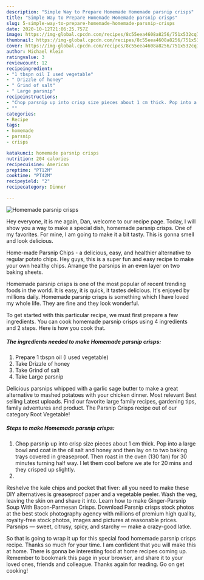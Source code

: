```yaml
---
description: "Simple Way to Prepare Homemade Homemade parsnip crisps"
title: "Simple Way to Prepare Homemade Homemade parsnip crisps"
slug: 5-simple-way-to-prepare-homemade-homemade-parsnip-crisps
date: 2020-10-12T21:06:25.757Z
image: https://img-global.cpcdn.com/recipes/8c55eea4608a8256/751x532cq70/homemade-parsnip-crisps-recipe-main-photo.jpg
thumbnail: https://img-global.cpcdn.com/recipes/8c55eea4608a8256/751x532cq70/homemade-parsnip-crisps-recipe-main-photo.jpg
cover: https://img-global.cpcdn.com/recipes/8c55eea4608a8256/751x532cq70/homemade-parsnip-crisps-recipe-main-photo.jpg
author: Michael Klein
ratingvalue: 3
reviewcount: 12
recipeingredient:
- "1 tbspn oil I used vegetable"
- " Drizzle of honey"
- " Grind of salt"
- " Large parsnip"
recipeinstructions:
- "Chop parsnip up into crisp size pieces about 1 cm thick. Pop into a large bowl and coat in the oil salt and honey and then lay on to two baking trays covered in greaseproof. Then roast in the oven (130 fan) for 30 minutes turning half way. I let them cool before we ate for 20 mins and they crisped up slightly."
- ""
categories:
- Recipe
tags:
- homemade
- parsnip
- crisps

katakunci: homemade parsnip crisps 
nutrition: 204 calories
recipecuisine: American
preptime: "PT12M"
cooktime: "PT42M"
recipeyield: "2"
recipecategory: Dinner

---
```



![Homemade parsnip crisps](https://img-global.cpcdn.com/recipes/8c55eea4608a8256/751x532cq70/homemade-parsnip-crisps-recipe-main-photo.jpg)

Hey everyone, it is me again, Dan, welcome to our recipe page. Today, I will show you a way to make a special dish, homemade parsnip crisps. One of my favorites. For mine, I am going to make it a bit tasty. This is gonna smell and look delicious.

Home-made Parsnip Chips - a delicious, easy, and healthier alternative to regular potato chips. Hey guys, this is a super fun and easy recipe to make your own healthy chips. Arrange the parsnips in an even layer on two baking sheets.

Homemade parsnip crisps is one of the most popular of recent trending foods in the world. It is easy, it is quick, it tastes delicious. It's enjoyed by millions daily. Homemade parsnip crisps is something which I have loved my whole life. They are fine and they look wonderful.


To get started with this particular recipe, we must first prepare a few ingredients. You can cook homemade parsnip crisps using 4 ingredients and 2 steps. Here is how you cook that.

<!--inarticleads1-->

##### The ingredients needed to make Homemade parsnip crisps:

1. Prepare 1 tbspn oil (I used vegetable)
1. Take  Drizzle of honey
1. Take  Grind of salt
1. Take  Large parsnip


Delicious parsnips whipped with a garlic sage butter to make a great alternative to mashed potatoes with your chicken dinner. Most relevant Best selling Latest uploads. Find our favorite large family recipes, gardening tips, family adventures and product. The Parsnip Crisps recipe out of our category Root Vegetable! 

<!--inarticleads2-->

##### Steps to make Homemade parsnip crisps:

1. Chop parsnip up into crisp size pieces about 1 cm thick. Pop into a large bowl and coat in the oil salt and honey and then lay on to two baking trays covered in greaseproof. Then roast in the oven (130 fan) for 30 minutes turning half way. I let them cool before we ate for 20 mins and they crisped up slightly.
1. 


Reshelve the kale chips and pocket that fiver: all you need to make these DIY alternatives is greaseproof paper and a vegetable peeler. Wash the veg, leaving the skin on and shave it into. Learn how to make Ginger-Parsnip Soup With Bacon-Parmesan Crisps. Download Parsnip crisps stock photos at the best stock photography agency with millions of premium high quality, royalty-free stock photos, images and pictures at reasonable prices. Parsnips — sweet, citrusy, spicy, and starchy — make a crazy-good latke. 

So that is going to wrap it up for this special food homemade parsnip crisps recipe. Thanks so much for your time. I am confident that you will make this at home. There is gonna be interesting food at home recipes coming up. Remember to bookmark this page in your browser, and share it to your loved ones, friends and colleague. Thanks again for reading. Go on get cooking!
